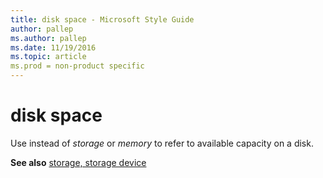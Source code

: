 ```yaml
---
title: disk space - Microsoft Style Guide
author: pallep
ms.author: pallep
ms.date: 11/19/2016
ms.topic: article
ms.prod = non-product specific
---
```


# disk space

Use instead of *storage* or *memory* to refer to available capacity on a disk.

**See also** [storage, storage device](/style-guide/a-z-word-list-term-collections/s/storage-storage-device)
